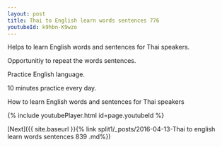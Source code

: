 ```yaml
---
layout: post
title: Thai to English learn words sentences 776 
youtubeId: k9hbn-K9wzo
---
```

 
 
Helps to learn English words and sentences for Thai speakers.

Opportunitiy to repeat the words sentences. 

Practice English language. 
 
10 minutes practice every day. 
 
How to learn English words and sentences for Thai speakers 
 
{% include youtubePlayer.html id=page.youtubeId %}
 
 
[Next]({{ site.baseurl }}{% link  split1/_posts/2016-04-13-Thai to english learn words sentences 839 .md%})
 
